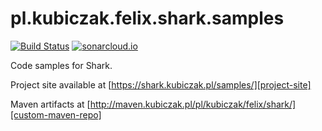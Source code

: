 
pl.kubiczak.felix.shark.samples
===============================

[![Build Status](https://travis-ci.org/wiiitek/pl.kubiczak.felix.shark.samples.svg?branch=master)](https://travis-ci.org/wiiitek/pl.kubiczak.felix.shark.samples)
[![sonarcloud.io](https://sonarcloud.io/api/project_badges/measure?project=wiiitek_pl.kubiczak.felix.shark.samples&metric=alert_status)](https://sonarcloud.io/dashboard?id=wiiitek_pl.kubiczak.felix.shark.samples)

Code samples for Shark.

Project site available at [https://shark.kubiczak.pl/samples/][project-site]

Maven artifacts at [http://maven.kubiczak.pl/pl/kubiczak/felix/shark/][custom-maven-repo]

[project-site]: https://shark.kubiczak.pl/samples/
[custom-maven-repo]: http://maven.kubiczak.pl/pl/kubiczak/felix/shark/
